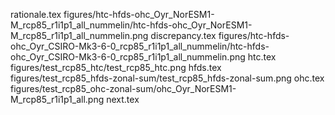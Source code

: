 rationale.tex
figures/htc-hfds-ohc_Oyr_NorESM1-M_rcp85_r1i1p1_all_nummelin/htc-hfds-ohc_Oyr_NorESM1-M_rcp85_r1i1p1_all_nummelin.png
discrepancy.tex
figures/htc-hfds-ohc_Oyr_CSIRO-Mk3-6-0_rcp85_r1i1p1_all_nummelin/htc-hfds-ohc_Oyr_CSIRO-Mk3-6-0_rcp85_r1i1p1_all_nummelin.png
htc.tex
figures/test_rcp85_htc/test_rcp85_htc.png
hfds.tex
figures/test_rcp85_hfds-zonal-sum/test_rcp85_hfds-zonal-sum.png
ohc.tex
figures/test_rcp85_ohc-zonal-sum/ohc_Oyr_NorESM1-M_rcp85_r1i1p1_all.png
next.tex
